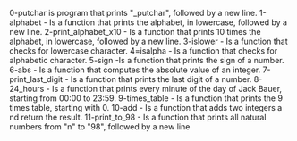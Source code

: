 0-putchar is program that prints "_putchar", followed by a new line.
1-alphabet - Is a function that prints the alphabet, in lowercase, followed by a new line.
2-print_alphabet_x10 - Is a function that prints 10 times the alphabet, in lowercase, followed by a new line.
3-islower - Is a function that checks for lowercase character.
4=isalpha - Is a function that checks for alphabetic character.
5-sign -Is a function that prints the sign of a number.
6-abs - Is a function that computes the absolute value of an integer.
7-print_last_digit - Is a function that prints the last digit of a number.
8-24_hours - Is a function that prints every minute of the day of Jack Bauer, starting from 00:00 to 23:59.
9-times_table - Is a function that prints the 9 times table, starting with 0.
10-add - Is a function that adds two integers a nd return the result.
11-print_to_98 - Is a function that prints all natural numbers from "n" to "98", followed by a new line
